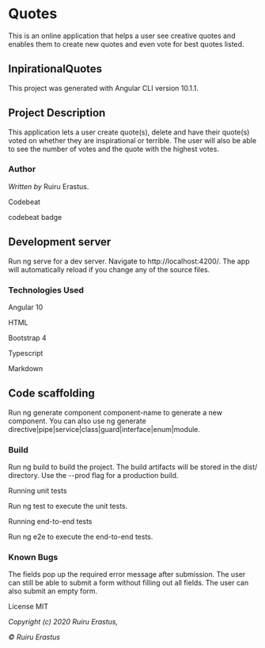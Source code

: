 # Quotes
This is an online application that helps a user see creative quotes and enables them to create new quotes and even vote for best quotes listed. 

## InpirationalQuotes

This project was generated with Angular CLI version 10.1.1.

## Project Description

This application lets a user create quote(s), delete and have their quote(s) voted on whether they are inspirational or terrible. The user will also be able to see the number of votes and the quote with the highest votes.

### Author

*Written by* Ruiru Erastus.

Codebeat

codebeat badge

## Development server

Run ng serve for a dev server. Navigate to http://localhost:4200/. The app will automatically reload if you change any of the source files.

### Technologies Used

Angular 10

HTML

Bootstrap 4

Typescript

Markdown

## Code scaffolding

Run ng generate component component-name to generate a new component. You can also use ng generate directive|pipe|service|class|guard|interface|enum|module.

### Build

Run ng build to build the project. The build artifacts will be stored in the dist/ directory. Use the --prod flag for a production build.

Running unit tests

Run ng test to execute the unit tests.

Running end-to-end tests

Run ng e2e to execute the end-to-end tests.

### Known Bugs

The fields pop up the required error message after submission. The user can still be able to submit a form without filling out all fields. The user can also submit an empty form.

License MIT

*Copyright (c) 2020 Ruiru Erastus,*

*© Ruiru Erastus*
